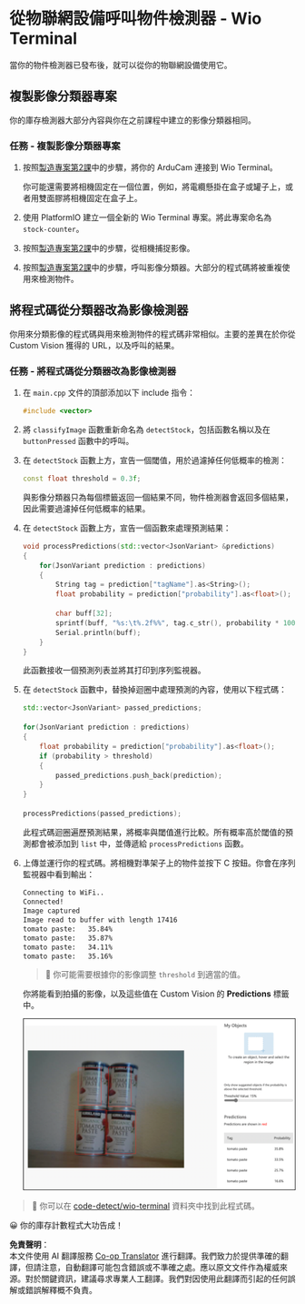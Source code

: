 <!--
CO_OP_TRANSLATOR_METADATA:
{
  "original_hash": "4cf1421420a6fab9ab4f2c391bd523b7",
  "translation_date": "2025-08-24T21:13:53+00:00",
  "source_file": "5-retail/lessons/2-check-stock-device/wio-terminal-object-detector.md",
  "language_code": "tw"
}
-->
# 從物聯網設備呼叫物件檢測器 - Wio Terminal

當你的物件檢測器已發布後，就可以從你的物聯網設備使用它。

## 複製影像分類器專案

你的庫存檢測器大部分內容與你在之前課程中建立的影像分類器相同。

### 任務 - 複製影像分類器專案

1. 按照[製造專案第2課](../../../4-manufacturing/lessons/2-check-fruit-from-device/wio-terminal-camera.md#task---connect-the-camera)中的步驟，將你的 ArduCam 連接到 Wio Terminal。

    你可能還需要將相機固定在一個位置，例如，將電纜懸掛在盒子或罐子上，或者用雙面膠將相機固定在盒子上。

1. 使用 PlatformIO 建立一個全新的 Wio Terminal 專案。將此專案命名為 `stock-counter`。

1. 按照[製造專案第2課](../../../4-manufacturing/lessons/2-check-fruit-from-device/README.md#task---capture-an-image-using-an-iot-device)中的步驟，從相機捕捉影像。

1. 按照[製造專案第2課](../../../4-manufacturing/lessons/2-check-fruit-from-device/README.md#task---classify-images-from-your-iot-device)中的步驟，呼叫影像分類器。大部分的程式碼將被重複使用來檢測物件。

## 將程式碼從分類器改為影像檢測器

你用來分類影像的程式碼與用來檢測物件的程式碼非常相似。主要的差異在於你從 Custom Vision 獲得的 URL，以及呼叫的結果。

### 任務 - 將程式碼從分類器改為影像檢測器

1. 在 `main.cpp` 文件的頂部添加以下 include 指令：

    ```cpp
    #include <vector>
    ```

1. 將 `classifyImage` 函數重新命名為 `detectStock`，包括函數名稱以及在 `buttonPressed` 函數中的呼叫。

1. 在 `detectStock` 函數上方，宣告一個閾值，用於過濾掉任何低概率的檢測：

    ```cpp
    const float threshold = 0.3f;
    ```

    與影像分類器只為每個標籤返回一個結果不同，物件檢測器會返回多個結果，因此需要過濾掉任何低概率的結果。

1. 在 `detectStock` 函數上方，宣告一個函數來處理預測結果：

    ```cpp
    void processPredictions(std::vector<JsonVariant> &predictions)
    {
        for(JsonVariant prediction : predictions)
        {
            String tag = prediction["tagName"].as<String>();
            float probability = prediction["probability"].as<float>();
    
            char buff[32];
            sprintf(buff, "%s:\t%.2f%%", tag.c_str(), probability * 100.0);
            Serial.println(buff);
        }
    }
    ```

    此函數接收一個預測列表並將其打印到序列監視器。

1. 在 `detectStock` 函數中，替換掉迴圈中處理預測的內容，使用以下程式碼：

    ```cpp
    std::vector<JsonVariant> passed_predictions;

    for(JsonVariant prediction : predictions) 
    {
        float probability = prediction["probability"].as<float>();
        if (probability > threshold)
        {
            passed_predictions.push_back(prediction);
        }
    }

    processPredictions(passed_predictions);
    ```

    此程式碼迴圈遍歷預測結果，將概率與閾值進行比較。所有概率高於閾值的預測都會被添加到 `list` 中，並傳遞給 `processPredictions` 函數。

1. 上傳並運行你的程式碼。將相機對準架子上的物件並按下 C 按鈕。你會在序列監視器中看到輸出：

    ```output
    Connecting to WiFi..
    Connected!
    Image captured
    Image read to buffer with length 17416
    tomato paste:   35.84%
    tomato paste:   35.87%
    tomato paste:   34.11%
    tomato paste:   35.16%
    ```

    > 💁 你可能需要根據你的影像調整 `threshold` 到適當的值。

    你將能看到拍攝的影像，以及這些值在 Custom Vision 的 **Predictions** 標籤中。

    ![架子上的4罐番茄醬，檢測結果分別為35.8%、33.5%、25.7%和16.6%](../../../../../translated_images/custom-vision-stock-prediction.942266ab1bcca3410ecdf23643b9f5f570cfab2345235074e24c51f285777613.tw.png)

> 💁 你可以在 [code-detect/wio-terminal](../../../../../5-retail/lessons/2-check-stock-device/code-detect/wio-terminal) 資料夾中找到此程式碼。

😀 你的庫存計數程式大功告成！

**免責聲明**：  
本文件使用 AI 翻譯服務 [Co-op Translator](https://github.com/Azure/co-op-translator) 進行翻譯。我們致力於提供準確的翻譯，但請注意，自動翻譯可能包含錯誤或不準確之處。應以原文文件作為權威來源。對於關鍵資訊，建議尋求專業人工翻譯。我們對因使用此翻譯而引起的任何誤解或錯誤解釋概不負責。